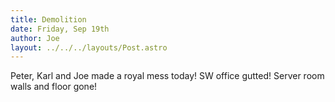 ```yaml
---
title: Demolition
date: Friday, Sep 19th
author: Joe
layout: ../../../layouts/Post.astro
---
```


Peter, Karl and Joe made a royal mess today! SW office gutted! Server room walls and floor gone!
